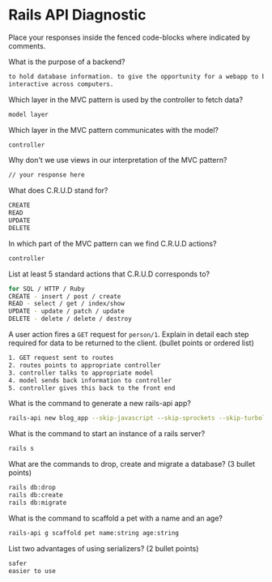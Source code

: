 # Rails API Diagnostic

Place your responses inside the fenced code-blocks where indicated by comments.


What is the purpose of a backend?

```bash
to hold database information. to give the opportunity for a webapp to be
interactive across computers.
```

Which layer in the MVC pattern is used by the controller to fetch data?

```bash
model layer
```

Which layer in the MVC pattern communicates with the model?

```bash
controller
```

Why don't we use views in our interpretation of the MVC pattern?

```bash
// your response here
```

What does C.R.U.D stand for?

```bash
CREATE
READ
UPDATE
DELETE
```

In which part of the MVC pattern can we find C.R.U.D actions?

```bash
controller
```
List at least 5 standard actions that C.R.U.D corresponds to?

```bash
for SQL / HTTP / Ruby
CREATE - insert / post / create
READ - select / get / index/show
UPDATE - update / patch / update
DELETE - delete / delete / destroy

```

A user action fires a `GET` request for `person/1`. Explain in detail each step
required for data to be returned to the client. (bullet points or ordered list)

```bash
1. GET request sent to routes
2. routes points to appropriate controller
3. controller talks to appropriate model
4. model sends back information to controller
5. controller gives this back to the front end
```

What is the command to generate a new rails-api app?

```bash
rails-api new blog_app --skip-javascript --skip-sprockets --skip-turbolinks --skip-test-unit --database=postgresql
```

What is the command to start an instance of a rails server?

```bash
rails s
```

What are the commands to drop, create and migrate a database? (3 bullet points)

```bash
rails db:drop
rails db:create
rails db:migrate
```

What is the command to scaffold a pet with a name and an age?

```bash
rails-api g scaffold pet name:string age:string
```

List two advantages of using serializers? (2 bullet points)

```bash
safer
easier to use
```
